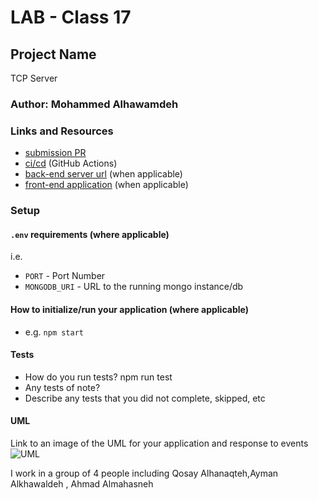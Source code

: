 # LAB - Class 17

## Project Name
TCP Server

### Author: Mohammed Alhawamdeh

### Links and Resources

- [submission PR]()
- [ci/cd](https://github.com/Mohammed-401-advanced-javascript/Lab-12/actions) (GitHub Actions)
- [back-end server url](http://xyz.com) (when applicable)
- [front-end application](http://xyz.com) (when applicable)

### Setup

#### `.env` requirements (where applicable)

i.e.

- `PORT` - Port Number
- `MONGODB_URI` - URL to the running mongo instance/db

#### How to initialize/run your application (where applicable)

- e.g. `npm start`

#### Tests

- How do you run tests?
    npm run test
- Any tests of note?
- Describe any tests that you did not complete, skipped, etc

#### UML

Link to an image of the UML for your application and response to events
![UML]()


I work in a group of 4 people including Qosay Alhanaqteh,Ayman Alkhawaldeh , Ahmad Almahasneh
